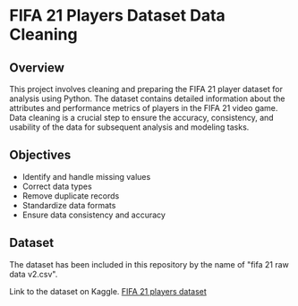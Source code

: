 # FIFA 21 Players Dataset Data Cleaning
## Overview
This project involves cleaning and preparing the FIFA 21 player dataset for analysis using Python. The dataset contains detailed information about the 
attributes and performance metrics of players in the FIFA 21 video game. Data cleaning is a crucial step to ensure the accuracy, consistency, 
and usability of the data for subsequent analysis and modeling tasks.
## Objectives
* Identify and handle missing values
* Correct data types
* Remove duplicate records
* Standardize data formats
* Ensure data consistency and accuracy
## Dataset
The dataset has been included in this repository by the name of "fifa 21 raw data v2.csv".

Link to the dataset on Kaggle. [FIFA 21 players dataset](https://www.kaggle.com/datasets/yagunnersya/fifa-21-messy-raw-dataset-for-cleaning-exploring?select=fifa21_raw_data.csv%E2%80%8B)

